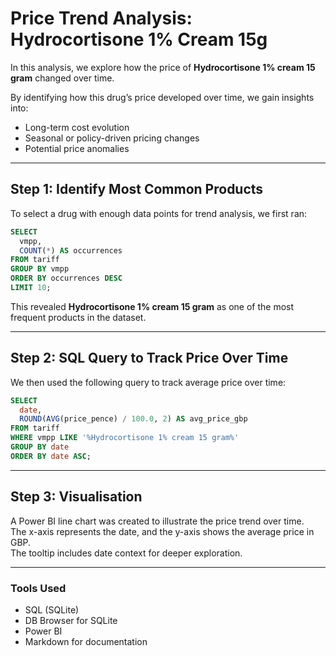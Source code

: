 # Price Trend Analysis: Hydrocortisone 1% Cream 15g

In this analysis, we explore how the price of **Hydrocortisone 1% cream 15 gram** changed over time.

By identifying how this drug’s price developed over time, we gain insights into:

- Long-term cost evolution  
- Seasonal or policy-driven pricing changes  
- Potential price anomalies  

---

## Step 1: Identify Most Common Products

To select a drug with enough data points for trend analysis, we first ran:

```sql
SELECT
  vmpp,
  COUNT(*) AS occurrences
FROM tariff
GROUP BY vmpp
ORDER BY occurrences DESC
LIMIT 10;
```

This revealed **Hydrocortisone 1% cream 15 gram** as one of the most frequent products in the dataset.

---

## Step 2: SQL Query to Track Price Over Time

We then used the following query to track average price over time:

```sql
SELECT
  date,
  ROUND(AVG(price_pence) / 100.0, 2) AS avg_price_gbp
FROM tariff
WHERE vmpp LIKE '%Hydrocortisone 1% cream 15 gram%'
GROUP BY date
ORDER BY date ASC;
```

---

## Step 3: Visualisation

A Power BI line chart was created to illustrate the price trend over time.  
The x-axis represents the date, and the y-axis shows the average price in GBP.  
The tooltip includes date context for deeper exploration.



---

### Tools Used
- SQL (SQLite)
- DB Browser for SQLite
- Power BI
- Markdown for documentation


